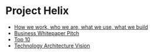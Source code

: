 # Project Helix

* [How we work, who we are, what we use, what we build](manifesto.md)
* [Business Whitepaper Pitch](whitepaper.md)
* [Top 10](top10.md)
* [Technology Architecture Vision](architecture.md)
